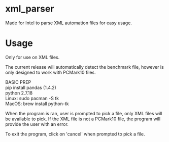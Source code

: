 # xml_parser
Made for Intel to parse XML automation files for easy usage.


# Usage #
Only for use on XML files. 

The current release will automatically detect the benchmark file, however is
only designed to work with PCMark10 files. 

BASIC PREP                       
pip install pandas (1.4.2)       
python 2.7.18                    
Linux: sudo pacman -S tk         
MacOS: brew install python-tk  

When the program is ran, user is prompted to pick a file, only XML files will be 
available to pick. If the XML file is not a PCMark10 file, the program will provide the user with an error.

To exit the program, click on 'cancel' when prompted to pick a file.